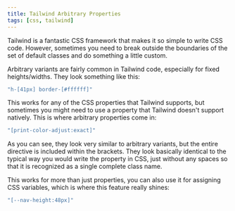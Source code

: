 ```yaml
---
title: Tailwind Arbitrary Properties
tags: [css, tailwind]
---
```


Tailwind is a fantastic CSS framework that makes it so simple to write CSS code.
However, sometimes you need to break outside the boundaries of the set of
default classes and do something a little custom.

Arbitrary variants are fairly common in Tailwind code, especially for fixed
heights/widths. They look something like this:

```javascript showLineNumbers
"h-[41px] border-[#ffffff]"
```

This works for any of the CSS properties that Tailwind supports, but sometimes
you might need to use a property that Tailwind doesn't support natively. This is
where arbitrary properties come in:

```javascript showLineNumbers
"[print-color-adjust:exact]"
```

As you can see, they look very similar to arbitrary variants, but the entire
directive is included within the brackets. They look basically identical to the
typical way you would write the property in CSS, just without any spaces so that
it is recognized as a single complete class name.

This works for more than just properties, you can also use it for assigning CSS
variables, which is where this feature really shines:

```javascript showLineNumbers
"[--nav-height:48px]"
```

